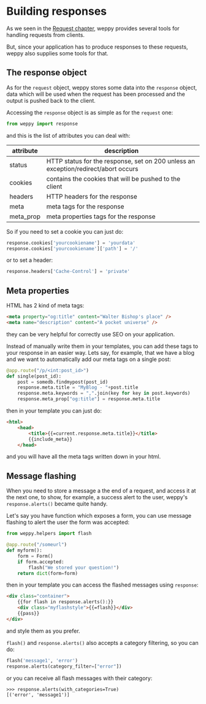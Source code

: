 Building responses
==================

As we seen in the [Request chapter](./request), weppy provides several tools for handling requests from clients.

But, since your application has to produce responses to these requests, weppy also supplies some tools for that.

The response object
-------------------
As for the `request` object, weppy stores some data into the `response` object, data which will be used when the request has been processed and the output is pushed back to the client. 

Accessing the `response` object is as simple as for the `request` one:

```python
from weppy import response
```
and this is the list of attributes you can deal with:

| attribute | description |
| --- | --- |
| status | HTTP status for the response, set on 200 unless an exception/redirect/abort occurs |
| cookies | contains the cookies that will be pushed to the client |
| headers | HTTP headers for the response |
| meta | meta tags for the response |
| meta_prop | meta properties tags for the response |

So if you need to set a cookie you can just do:

```python
response.cookies['yourcookiename'] = 'yourdata'
response.cookies['yourcookiename']['path'] = '/'
```

or to set a header:

```python
response.headers['Cache-Control'] = 'private'
```

Meta properties
---------------
HTML has 2 kind of meta tags:

```html
<meta property="og:title" content="Walter Bishop's place" />
<meta name="description" content="A pocket universe" />
```
they can be very helpful for correctly use SEO on your application.

Instead of manually write them in your templates, you can add these tags to your response in an easier way. Lets say, for example, that we have a blog and we want to automatically add our meta tags on a single post:

```python
@app.route("/p/<int:post_id>")
def single(post_id):
    post = somedb.findmypost(post_id)
    response.meta.title = "MyBlog - "+post.title
    response.meta.keywords = ",".join(key for key in post.keywords)
    response.meta_prop["og:title"] = response.meta.title
```
then in your template you can just do:

```html
<html>
    <head>
        <title>{{=current.response.meta.title}}</title>
        {{include_meta}}
    </head>
```

and you will have all the meta tags written down in your html.

Message flashing
----------------

When you need to store a message a the end of a request, and access it at the next one, to show, for example, a success alert to the user, weppy's `response.alerts()` became quite handy.

Let's say you have function which exposes a form, you can use message flashing to alert the user the form was accepted:

```python
from weppy.helpers import flash

@app.route("/someurl")
def myform():
    form = Form()
    if form.accepted:
        flash("We stored your question!")
    return dict(form=form)
```

then in your template you can access the flashed messages using `response`:

```html
<div class="container">
    {{for flash in response.alerts():}}
    <div class="myflashstyle">{{=flash}}</div>
    {{pass}}
</div>
```
and style them as you prefer.

`flash()` and `response.alerts()` also accepts a category filtering, so you can do:

```python
flash('message1', 'error')
response.alerts(category_filter=["error"])
``` 

or you can receive all flash messages with their category:

```
>>> response.alerts(with_categories=True)
[('error', 'message1')]
```
